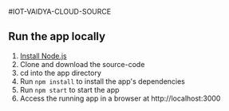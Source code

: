#IOT-VAIDYA-CLOUD-SOURCE

## Run the app locally

1. [Install Node.js][]
2. Clone and download the source-code
3. cd into the app directory
4. Run `npm install` to install the app's dependencies
5. Run `npm start` to start the app
6. Access the running app in a browser at http://localhost:3000

[Install Node.js]: https://nodejs.org/en/download/

